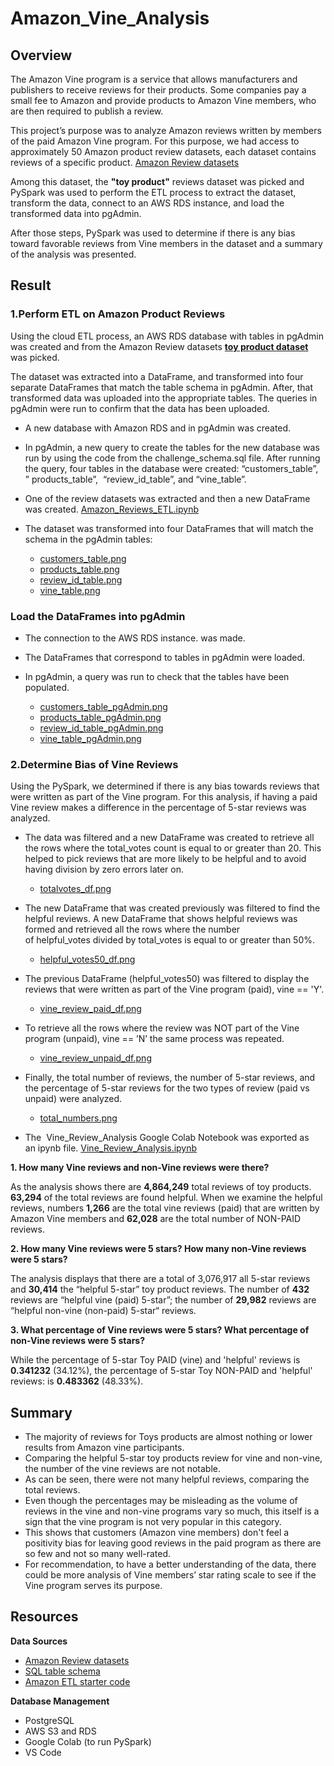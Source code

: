 # Amazon_Vine_Analysis

## Overview 

The Amazon Vine program is a service that allows manufacturers and publishers to receive reviews for their products. Some companies pay a small fee to Amazon and provide products to Amazon Vine members, who are then required to publish a review.

This project’s purpose was to analyze Amazon reviews written by members of the paid Amazon Vine program. For this purpose, we had access to approximately 50 Amazon product review datasets, each dataset contains reviews of a specific product. [Amazon Review datasets](https://s3.amazonaws.com/amazon-reviews-pds/tsv/index.txt)

Among this dataset, the **"toy product"** reviews dataset was picked and PySpark was used to perform the ETL process to extract the dataset, transform the data, connect to an AWS RDS instance, and load the transformed data into pgAdmin. 

After those steps, PySpark was used to determine if there is any bias toward favorable reviews from Vine members in the dataset and a summary of the analysis was presented. 

## Result 

### 1.Perform ETL on Amazon Product Reviews

Using the cloud ETL process, an AWS RDS database with tables in pgAdmin was created and from the Amazon Review datasets **[toy product dataset](https://s3.amazonaws.com/amazon-reviews-pds/tsv/amazon_reviews_us_Toys_v1_00.tsv.gz)** was picked.

The dataset was extracted into a DataFrame, and transformed into four separate DataFrames that match the table schema in pgAdmin. After, that transformed data was uploaded into the appropriate tables. The queries in pgAdmin were run to confirm that the data has been uploaded.

* A new database with Amazon RDS and in pgAdmin was created. 
* In pgAdmin, a new query to create the tables for the new database was run by using the code from the challenge_schema.sql file. After running the query, four tables in the database were created: “customers_table”, ” products_table”,  “review_id_table”, and “vine_table”.
* One of the review datasets was extracted and then a new DataFrame was created. [Amazon_Reviews_ETL.ipynb](https://github.com/duygusimsek/Amazon_Vine_Analysis/blob/main/Amazon_Reviews_ETL.ipynb)
* The dataset was transformed into four DataFrames that will match the schema in the pgAdmin tables:

    * [customers_table.png](https://github.com/duygusimsek/Amazon_Vine_Analysis/blob/main/Deliverable_1_images/customers_table.png)
    * [products_table.png](https://github.com/duygusimsek/Amazon_Vine_Analysis/blob/main/Deliverable_1_images/products_table.png)
    * [review_id_table.png](https://github.com/duygusimsek/Amazon_Vine_Analysis/blob/main/Deliverable_1_images/review_id_table.png)
    * [vine_table.png](https://github.com/duygusimsek/Amazon_Vine_Analysis/blob/main/Deliverable_1_images/vine_table.png)

### Load the DataFrames into pgAdmin
* The connection to the AWS RDS instance. was made. 
* The DataFrames that correspond to tables in pgAdmin were loaded. 
* In pgAdmin, a query was run to check that the tables have been populated.

   * [customers_table_pgAdmin.png](https://github.com/duygusimsek/Amazon_Vine_Analysis/blob/main/Deliverable_1_images/customers_table_pgAdmin.png)
   * [products_table_pgAdmin.png](https://github.com/duygusimsek/Amazon_Vine_Analysis/blob/main/Deliverable_1_images/products_table_pgAdmin.png)
   * [review_id_table_pgAdmin.png](https://github.com/duygusimsek/Amazon_Vine_Analysis/blob/main/Deliverable_1_images/review_id_table_pgAdmin.png)
   * [vine_table_pgAdmin.png](https://github.com/duygusimsek/Amazon_Vine_Analysis/blob/main/Deliverable_1_images/vine_table_pgAdmin.png)

### 2.Determine Bias of Vine Reviews 

Using the PySpark, we determined if there is any bias towards reviews that were written as part of the Vine program. For this analysis, if having a paid Vine review makes a difference in the percentage of 5-star reviews was analyzed. 

* The data was filtered and a new DataFrame was created to retrieve all the rows where the total_votes count is equal to or greater than 20. This helped to pick reviews that are more likely to be helpful and to avoid having division by zero errors later on.

   * [totalvotes_df.png](https://github.com/duygusimsek/Amazon_Vine_Analysis/blob/main/Deliverable_2_images/totalvotes_df.png)
* The new DataFrame that was created previously was filtered to find the helpful reviews. A new DataFrame that shows helpful reviews was formed and retrieved all the rows where the number of helpful_votes divided by total_votes is equal to or greater than 50%.

   * [helpful_votes50_df.png](https://github.com/duygusimsek/Amazon_Vine_Analysis/blob/main/Deliverable_2_images/helpful_votes50_df.png)
* The previous DataFrame (helpful_votes50) was filtered to display the reviews that were written as part of the Vine program (paid), vine == 'Y'. 

   * [vine_review_paid_df.png](https://github.com/duygusimsek/Amazon_Vine_Analysis/blob/main/Deliverable_2_images/vine_review_paid_df.png)
* To retrieve all the rows where the review was NOT part of the Vine program (unpaid), vine == ’N’ the same process was repeated. 

   * [vine_review_unpaid_df.png](https://github.com/duygusimsek/Amazon_Vine_Analysis/blob/main/Deliverable_2_images/vine_review_unpaid_df.png)
* Finally, the total number of reviews, the number of 5-star reviews, and the percentage of 5-star reviews for the two types of review (paid vs unpaid) were analyzed. 

   * [total_numbers.png](https://github.com/duygusimsek/Amazon_Vine_Analysis/blob/main/Deliverable_2_images/total_numbers.png)
* The  Vine_Review_Analysis Google Colab Notebook was exported as an ipynb file. [Vine_Review_Analysis.ipynb](https://github.com/duygusimsek/Amazon_Vine_Analysis/blob/main/Vine_Review_Analysis.ipynb)

**1. How many Vine reviews and non-Vine reviews were there?**

As the analysis shows there are **4,864,249** total reviews of toy products.  **63,294** of the total reviews are found helpful. When we examine the helpful reviews, numbers **1,266** are the total vine reviews (paid) that are written by Amazon Vine members and **62,028** are the total number of NON-PAID  reviews. 

**2. How many Vine reviews were 5 stars? How many non-Vine reviews were 5 stars?**

The analysis displays that there are a total of 3,076,917 all 5-star reviews and **30,414** the “helpful 5-star” toy product reviews. The number of **432** reviews are “helpful vine (paid) 5-star”; the number of **29,982** reviews are “helpful non-vine (non-paid) 5-star“ reviews. 

**3. What percentage of Vine reviews were 5 stars? What percentage of non-Vine reviews were 5 stars?**

While the percentage of 5-star Toy PAID (vine) and 'helpful' reviews is **0.341232** (34.12%), the percentage of 5-star Toy NON-PAID and 'helpful' reviews: is **0.483362** (48.33%). 

## Summary 

* The majority of reviews for Toys products are almost nothing or lower results from  Amazon vine participants. 
* Comparing the helpful 5-star toy products review for vine and non-vine, the number of the vine reviews are not notable. 
* As can be seen, there were not many helpful reviews, comparing the total reviews. 
* Even though the percentages may be misleading as the volume of reviews in the vine and non-vine programs vary so much, this itself is a sign that the vine program is not very popular in this category. 
* This shows that customers (Amazon vine members) don't feel a positivity bias for leaving good reviews in the paid program as there are so few and not so many well-rated.
* For recommendation,  to have a better understanding of the data, there could be more analysis of Vine members’ star rating scale to see if the Vine program serves its purpose. 




## Resources

**Data Sources** 
* [Amazon Review datasets](https://s3.amazonaws.com/amazon-reviews-pds/tsv/index.txt)
* [SQL table schema](https://github.com/duygusimsek/Amazon_Vine_Analysis/blob/main/challenge_schema%20(2).sql)
* [Amazon ETL starter code](https://github.com/duygusimsek/Amazon_Vine_Analysis/blob/main/Amazon_Reviews_ETL_starter_code%20(2).ipynb)

**Database Management** 
* PostgreSQL
* AWS S3 and RDS
* Google Colab (to run PySpark)
* VS Code 
